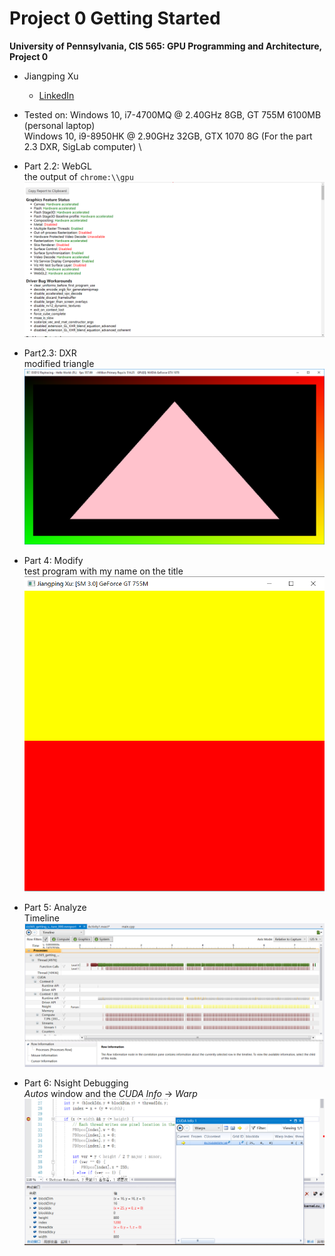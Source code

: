 Project 0 Getting Started
====================

**University of Pennsylvania, CIS 565: GPU Programming and Architecture, Project 0**

* Jiangping Xu
  * [LinkedIn](https://www.linkedin.com/in/jiangping-xu-365b19134/)
* Tested on: Windows 10, i7-4700MQ @ 2.40GHz 8GB, GT 755M 6100MB (personal laptop) \
            Windows 10, i9-8950HK @ 2.90GHz 32GB, GTX 1070 8G (For the part 2.3 DXR, SigLab computer) \ 

* Part 2.2: WebGL \
the output of `chrome:\\gpu` \
![](images/Chrome_GPU.png)

* Part2.3: DXR \
modified triangle \
![](images/DXR_Triangle.png)

* Part 4: Modify \
test program with my name on the title \
![](images/CudaTest.png)

* Part 5: Analyze \
Timeline \
![](images/timeline.png)

* Part 6: Nsight Debugging \
*Autos* window and the *CUDA Info* -> *Warp* \
![](images/debugging.png)


